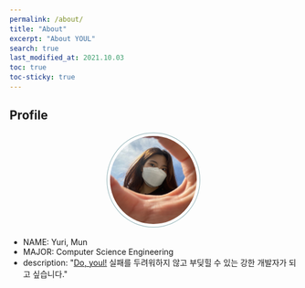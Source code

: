 ```yaml
---
permalink: /about/
title: "About"
excerpt: "About YOUL"
search: true
last_modified_at: 2021.10.03
toc: true
toc-sticky: true
---
```

## Profile
<center><img src="../assets/images/youl.jpg" width="30%" height="30%" style="
border: 1px solid #93b3b7;
boarder-radius: 50%;
padding: 5px;
-moz-border-radius: 50%;
-khtml-border-radius: 50%;
-webkit-border-radius: 50%;
"></center>

* NAME: Yuri, Mun
* MAJOR: Computer Science Engineering
* description: "<u>Do, youl!</u> 실패를 두려워하지 않고 부딪힐 수 있는 강한 개발자가 되고 싶습니다."


